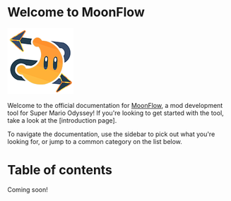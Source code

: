 # Welcome to MoonFlow
![MoonFlow Logo](asset/app_icon.png)

Welcome to the official documentation for [MoonFlow](https://github.com/Amethyst-szs/MoonFlow), a mod development tool for Super Mario Odyssey! If you're looking to get started with the tool, take a look at the [introduction page].

To navigate the documentation, use the sidebar to pick out what you're looking for, or jump to a common category on the list below.

# Table of contents

Coming soon!